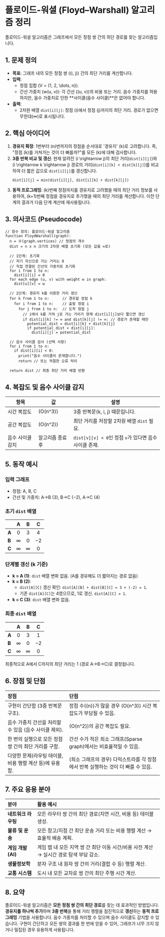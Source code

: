 # 플로이드-워셜 (Floyd–Warshall) 알고리즘 정리

플로이드-워셜 알고리즘은 그래프에서 모든 정점 쌍 간의 최단 경로를 찾는 알고리즘입니다.

## 1. 문제 정의

*   **목표**: 그래프 내의 모든 정점 쌍 \((i, j)\) 간의 최단 거리를 계산합니다.
*   **입력**:
    *   정점 집합 \(V = \{1, 2, \dots, n\}\).
    *   간선 가중치 \(w(u, v)\): 각 간선 \((u, v)\)의 비용 또는 거리. 음수 가중치를 허용하지만, 음수 가중치로 인한 **사이클(음수 사이클)**은 없어야 합니다.
*   **출력**:
    *   2차원 배열 `dist[i][j]`: 정점 \(i\)에서 정점 \(j\)까지의 최단 거리. 경로가 없으면 무한대(∞)로 표시됩니다.

## 2. 핵심 아이디어

1.  **경유지 확장**: 1번부터 \(n\)번까지의 정점을 순서대로 '경유지' \(k\)로 고려합니다. 즉, "정점 \(k\)를 거쳐가는 것이 더 빠를까?"를 모든 \(k\)에 대해 검사합니다.
2.  **3중 반복 비교 및 갱신**: 현재 알려진 \(i \rightarrow j\)의 최단 거리(`dist[i][j]`)와 \(i \rightarrow k \rightarrow j\) 경로의 거리(`dist[i][k] + dist[k][j]`)를 비교하여 더 짧은 값으로 `dist[i][j]`를 갱신합니다.
    ```
    dist[i][j] = min(dist[i][j], dist[i][k] + dist[k][j])
    ```
3.  **동적 프로그래밍**: \(k\)번째 정점까지를 경유지로 고려했을 때의 최단 거리 정보를 사용하여, \(k+1\)번째 정점을 경유지로 추가했을 때의 최단 거리를 계산합니다. 이전 단계의 결과가 다음 단계 계산에 재사용됩니다.
## 3. 의사코드 (Pseudocode)

```pseudo
// 함수 정의: 플로이드-워셜 알고리즘
function FloydWarshall(graph):
  n = 수(graph.vertices) // 정점의 개수
  dist = n x n 크기의 2차원 배열 초기화 (모든 값을 ∞로)

  // 1단계: 초기화
  // 자기 자신으로 가는 거리는 0
  // 직접 연결된 간선의 가중치로 초기화
  for i from 1 to n:
    dist[i][i] = 0
  for each edge (u, v) with weight w in graph:
    dist[u][v] = w

  // 2단계: 경유지 k를 이용한 거리 갱신
  for k from 1 to n:      // 경유할 정점 k
    for i from 1 to n:    // 출발 정점 i
      for j from 1 to n:  // 도착 정점 j
        // i에서 k를 거쳐 j로 가는 거리가 현재 dist[i][j]보다 짧으면 갱신
        if dist[i][k] != ∞ and dist[k][j] != ∞: // 경로가 존재할 때만
          potential_dist = dist[i][k] + dist[k][j]
          if potential_dist < dist[i][j]:
            dist[i][j] = potential_dist

  // 음수 사이클 검사 (선택 사항)
  for i from 1 to n:
    if dist[i][i] < 0:
      print("음수 사이클이 존재합니다.")
      return // 또는 적절한 오류 처리

  return dist // 최종 최단 거리 배열 반환
```
## 4. 복잡도 및 음수 사이클 감지
| 항목          | 값                | 설명                                        |
| ------------- | ----------------- | ------------------------------------------- |
| 시간 복잡도   | \(O(n^3)\)        | 3중 반복문(k, i, j) 때문입니다.             |
| 공간 복잡도   | \(O(n^2)\)        | 최단 거리를 저장할 2차원 배열 `dist` 필요. |
| 음수 사이클 감지 | 알고리즘 종료 후 | `dist[v][v] < 0`인 정점 `v`가 있다면 음수 사이클 존재. |

## 5. 동작 예시

### 입력 그래프
*   정점: A, B, C
*   간선 및 가중치: A→B (3), B→C (−2), A→C (4)
### 초기 `dist` 배열

|       | A | B | C  |
| :---- | :-: | :-: | :-: |
| **A** | 0 | 3 | 4  |
| **B** | ∞ | 0 | −2 |
| **C** | ∞ | ∞ | 0  |

### 단계별 갱신 (k 기준)

*   **k = A (1)**: `dist` 배열 변화 없음. (A를 경유해도 더 짧아지는 경로 없음)
*   **k = B (2)**:
    *   `dist[A][C]` 갱신 확인: `dist[A][B] + dist[B][C] = 3 + (-2) = 1`.
    *   기존 `dist[A][C]`는 4였으므로, 1로 갱신. `dist[A][C] = 1`.
*   **k = C (3)**: `dist` 배열 변화 없음.

### 최종 `dist` 배열

|       | A | B | C  |
| :---- | :-: | :-: | :-: |
| **A** | 0 | 3 | 1  |
| **B** | ∞ | 0 | −2 |
| **C** | ∞ | ∞ | 0  |

최종적으로 A에서 C까지의 최단 거리는 1 (경로 A→B→C)로 결정됩니다.
## 6. 장점 및 단점
| 장점                                                 | 단점                                                        |
| :--------------------------------------------------- | :---------------------------------------------------------- |
| 구현이 간단함 (3중 반복문 구조).                     | 정점 수(\(n\))가 많을 경우 \(O(n^3)\) 시간 복잡도가 부담될 수 있음. |
| 음수 가중치 간선을 처리할 수 있음 (음수 사이클 제외).  | \(O(n^2)\)의 공간 복잡도 필요.                                |
| 한 번의 실행으로 모든 정점 쌍 간의 최단 거리를 구함. | 간선 수가 적은 희소 그래프(Sparse graph)에서는 비효율적일 수 있음. |
| 다양한 문제(라우팅 테이블, 비용 행렬 계산 등)에 유용함. | (희소 그래프의 경우) 다익스트라를 각 정점에서 반복 실행하는 것이 더 빠를 수 있음. |
## 7. 주요 응용 분야
| 분야            | 활용 예시                                                              |
| :-------------- | :--------------------------------------------------------------------- |
| **네트워크 라우팅** | 모든 라우터 쌍 간의 최단 경로(지연 시간, 비용 등) 테이블 생성.           |
| **물류 및 운송**  | 모든 창고/지점 간 최단 운송 거리 또는 비용 행렬 계산 → 효율적 배송 계획. |
| **게임 개발 (AI)** | 게임 맵 내 모든 지역 쌍 간 최단 이동 시간/비용 사전 계산 → 실시간 경로 탐색 부담 감소. |
| **생물정보학**    | 분자 구조 내 원자 쌍 간의 거리(결합 수 등) 행렬 계산.                 |
| **교통 시스템**   | 도시 내 모든 교차로 쌍 간의 최단 주행 시간 계산.                       |

## 8. 요약

플로이드-워셜 알고리즘은 **모든 정점 쌍 간의 최단 경로**를 찾는 데 효과적인 방법입니다. **경유지를 하나씩 추가**하며 **3중 반복**을 통해 거리 행렬을 점진적으로 **갱신**하는 **동적 프로그래밍** 기법을 사용합니다. 음수 가중치를 처리할 수 있으며 음수 사이클도 감지할 수 있습니다. 구현이 간단하고 모든 쌍의 결과를 한 번에 얻을 수 있어, 그래프가 너무 크지 않거나 밀집된 경우 유용하게 사용됩니다.